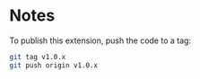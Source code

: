 # Notes

To publish this extension, push the code to a tag:

```bash
git tag v1.0.x
git push origin v1.0.x
```

